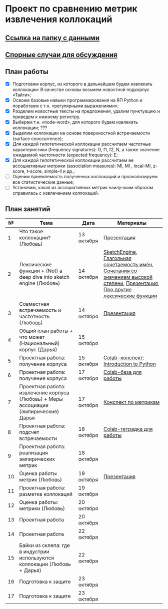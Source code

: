 # Проект по сравнению метрик извлечения коллокаций

## [Ссылка на папку с данными](https://drive.google.com/drive/folders/1uE5bhxzQpmNj8lFodAAtI1ZOdTDYwqhc?usp=sharing)

## [Спорные случаи для обсуждения](https://docs.google.com/document/d/1zb0CAif6QkNL_1BUSX-lOoSHiQuQA0j-84t5SdTF50c/edit)

## План работы

- [x] Подготовим корпус, из которого в дальнейшем будем извлекать коллокации: В качестве основы возьмем новостной подкорпус «Тайги»;
- [x] Освоим базовые навыки программирования на ЯП Python и поработаем с т.н. «регулярными выражениями»;
- [x] Разделим новостные тексты на предложения, удалим пунктуацию и приведем к нижнему регистру.
- [x] Выберем т.н. «node-word», для которого будем извлекать коллокации; ???
- [x] Выделим коллокации на основе поверхностной встречаемости (surface cooccurrence);
- [x] Для каждой гипотетической коллокации рассчитаем частотные характеристики (frequency signatures): O, f1, f2, N, а также значение ожидаемой частотности (expected frequency): E;
- [x] Для каждой гипотетической коллокации рассчитаем ее ассоциативные метрики (association measures): MI, MI , local-MI, z-score, t-score, simple-ll и др.; 
- [ ] Оценим приемлемость полученных коллокаций и проанализируем все статистические данные;
- [ ] Установим, какая из ассоциативных метрик наилучшим образом справилась с извлечением коллокаций.

## План занятий

| № | Тема                                                                            | Дата | Материалы |
|---|---------------------------------------------------------------------------------|------|-----------|
| 1 | Что такое коллокации? (Любовь)                                                                        | 13 октября | [Презентация](https://github.com/lyubovchubarova/collocations/blob/main/Presentations/1.%20%D0%9A%D0%BE%D0%BB%D0%BB%D0%BE%D0%BA%D0%B0%D1%86%D0%B8%D0%B8.pptx)    |
| 2 | Лексические функции + (Not) a deep dive into sketch engine (Любовь)                                                                    | 14 октября | [SketchEngine](https://www.sketchengine.eu/), [Глагольная сочетаемость имён](http://dict.ruslang.ru/abstr_noun.php), [Сочетания со значением высокой степени](http://dict.ruslang.ru/magn.php), [Презентация](https://github.com/lyubovchubarova/collocations/blob/main/Presentations/3.%20%D0%9A%D0%BE%D1%80%D0%BF%D1%83%D1%81%D0%B0%20%D0%B8%20%D0%BE%D0%BA%D0%BE%D0%BB%D0%BE%20%D1%82%D0%BE%D0%B3%D0%BE.pptx), [Про другие лексические функции](https://ruscorpora.ru/new/help-lexical-functions.html) |
| 3 | Совместная встречаемость и частотность. (Любовь)                                                                          | 14 октября | [Презентация](https://github.com/lyubovchubarova/collocations/blob/main/Presentations/2.%20%D0%A1%D0%BE%D0%B2%D0%BC%D0%B5%D1%81%D1%82%D0%BD%D0%B0%D1%8F%20%D0%B2%D1%81%D1%82%D1%80%D0%B5%D1%87%D0%B0%D0%B5%D0%BC%D0%BE%D1%81%D1%82%D1%8C%20%D0%B8%20%D1%87%D0%B0%D1%81%D1%82%D0%BE%D1%82%D0%BD%D0%BE%D1%81%D1%82%D1%8C.pptx)    |
| 4 |  Общий план работы + что может (Национальный) корпус (Дарья)                                                                        | 15 октября |     |
| 5 | Проектная работа: получение корпуса                                                                             | 15 октября | [Colab-конспект: Introduction to Python](https://colab.research.google.com/drive/14O5oBbM5MUNAoBpnanpTFRaoOs8vgnMw?usp=sharing)    |
| 6 | Проектная работа: получение корпуса                                                                             | 17 октября |  [Colab-база для работы](https://colab.research.google.com/drive/1kUuROM2s_RmUaYUhBhM9f0S83s5V0Rft#scrollTo=c-YhiMCjkwQ)   |
| 7 | Проектная работа: извлечение корпуса (Любовь)   + Меры ассоциации (эмпирические) Дарья                                                                        | 17 октября | [Конспект по метрикам](https://docs.google.com/document/d/1xpwSM2ppOa0MKlxlLhQ8xx82dcSCLdzBB0I-_6EDafk)    |
| 8 | Проектная работа: подсчет встречаемости                                                                       | 18 октября |  [Colab-тетрадка для работы](https://colab.research.google.com/drive/1PH-0O8CKCe1dZKOT8XLHetCZ__lvokTX?usp=sharing)   |
| 9 | Проектная работа: реализация эмпирических метрик                                                                           | 18 октября |     |
| 10 | Оценка работы метрик (Любовь)                                                                      | 19 октября |   [Презентация](https://github.com/lyubovchubarova/collocations/blob/main/Presentations/4.%20%D0%9E%D1%86%D0%B5%D0%BD%D0%BA%D0%B0%20%D0%BC%D0%BE%D0%B4%D0%B5%D0%BB%D0%B5%D0%B9%20%D0%B8%20%D0%BC%D0%B5%D1%82%D1%80%D0%B8%D0%BA.pptx)  |
| 11 | Проектная работа: разметка коллокаций                                                                            | 19 октября |     |
| 12 | Оценка работы: метрики (Любовь)                                                                           | 20 октября |     |
| 13 | Проектная работа                                                                             | 20 октября |     |
| 14 | Проектная работа                                                                           | 22 октября |     |
| 15 | Байки из склепа: где в индустрии используются коллокации (Любовь + Дарья)                                                                    | 22 октября |     |
| 16 | Подготовка к защите                                                                            | 23 октября |     |
| 17 | Подготовка к защите                                                                            | 23 октября |     |


